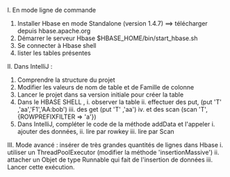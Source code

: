 
I. En mode ligne de commande

1. Installer Hbase en mode Standalone (version 1.4.7)
    ==> télécharger depuis hbase.apache.org
2. Démarrer le serveur Hbase 
 $HBASE_HOME/bin/start_hbase.sh
3. Se connecter à Hbase shell
4. lister les tables présentes


II. Dans IntelliJ : 

1. Comprendre la structure du projet
2. Modifier les valeurs de nom de table et de Famille de colonne
3. Lancer le projet dans sa version initiale pour créer la table
4. Dans le HBASE SHELL , 
    i. observer la table 
    ii. effectuer des put, (put 'T' ,'aa','F1','AA:bob')
    iii. des get (put 'T' ,'aa')
    iv. et des scan (scan 'T', {ROWPREFIXFILTER => 'a'})
5. Dans IntelliJ, compléter le code de la méthode addData  et l'appeler
     i. ajouter des données,
     ii. lire par rowkey
     iii. lire par Scan
     
     
     
III. Mode avancé : insérer de très grandes quantités de lignes dans Hbase
    i. utiliser un ThreadPoolExecutor (modifier la méthode 'insertionMassive')
    ii. attacher un Objet de type Runnable qui fait de l'insertion de données
    iii. Lancer cette exécution.
    
  
  
    
    